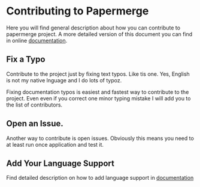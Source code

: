 # Contributing to Papermerge

Here you will find general description about how you can contribute to papermerge project.
A more detailed version of this document you can find in online [documentation](https://papermerge.readthedocs.io/en/latest/developers_guide/contributing.html).

## Fix a Typo

Contribute to the project just by fixing text typos. Like tis one. Yes, English is not my
native lnguage and I do lots of typoz.

Fixing documentation typos is easiest and fastest way to contribute to the
project. Even even if you correct one minor typing mistake I will add you to
the list of contributors.


## Open an Issue.

Another way to contribute is open issues. Obviously this means you need to at
least run once application and test it.


## Add Your Language Support

Find detailed description on how to add language support in [documentation](https://papermerge.readthedocs.io/en/latest/developers_guide/language_support.html)